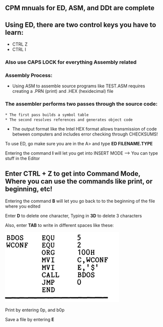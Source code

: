 ## CPM mnuals for ED, ASM, and DDt are complete 

## Using ED, there are two control keys you have to learn:
* CTRL Z
* CTRL I

### Also use CAPS LOCK for everything Assembly related


### Assembly Process:
* Using ASM to assemble source programs like TEST.ASM requires creating a .PRN (print) and .HEX (hexidecimal) file

### The assembler performs two passes through the source code:
    * The first pass builds a symbol table
    * The second resolves references and generates object code

* The output format like the Intel HEX format allows transmission of code between computers and includes error checking through CHECKSUMS!


To use ED, go make sure you are in the A> and type **ED FILENAME.TYPE**

Entering the command **I** will let you get into INSERT MODE --> You can type stuff in the Editor

## Enter CTRL + Z to get into Command Mode, Where you can use the commands like print, or beginning, etc!

Entering the command **B** will let you go back to to the beginning of the file where you edited

Enter **D** to delete one character, Typing in **3D** to delete 3 characters

Also, enter **TAB** to write in different spaces like these: 

![Alt text](image.png)

Print by entering 0p, and b0p

Save a file by entering **E**